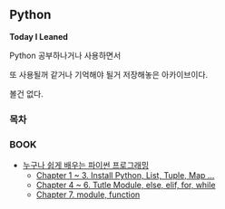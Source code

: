 ## Python

**Today I Leaned**

Python 공부하나거나 사용하면서

또 사용될꺼 같거나 기억해야 될거 저장해놓은 아카이브이다.

볼건 없다.

### 목차

### BOOK
- [누구나 쉽게 배우는 파이썬 프로그래밍]()
    - [Chapter 1 ~ 3. Install Python, List, Tuple, Map ...]()
    - [Chapter 4 ~ 6. Tutle Module, else, elif, for, while]()
    - [Chapter 7. module, function]()